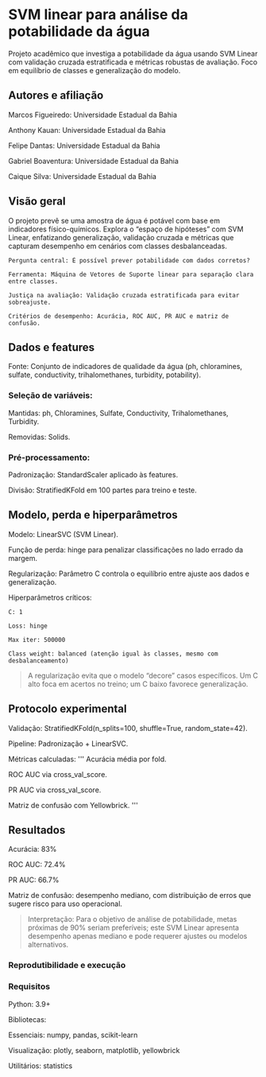 # SVM linear para análise da potabilidade da água
Projeto acadêmico que investiga a potabilidade da água usando SVM Linear com validação cruzada estratificada e métricas robustas de avaliação. Foco em equilíbrio de classes e generalização do modelo.

## Autores e afiliação
Marcos Figueiredo: Universidade Estadual da Bahia

Anthony Kauan: Universidade Estadual da Bahia

Felipe Dantas: Universidade Estadual da Bahia

Gabriel Boaventura: Universidade Estadual da Bahia

Caique Silva: Universidade Estadual da Bahia

## Visão geral
O projeto prevê se uma amostra de água é potável com base em indicadores físico-químicos. Explora o “espaço de hipóteses” com SVM Linear, enfatizando generalização, validação cruzada e métricas que capturam desempenho em cenários com classes desbalanceadas.
```
Pergunta central: É possível prever potabilidade com dados corretos?

Ferramenta: Máquina de Vetores de Suporte linear para separação clara entre classes.

Justiça na avaliação: Validação cruzada estratificada para evitar sobreajuste.

Critérios de desempenho: Acurácia, ROC AUC, PR AUC e matriz de confusão.
```
## Dados e features
Fonte: Conjunto de indicadores de qualidade da água (ph, chloramines, sulfate, conductivity, trihalomethanes, turbidity, potability).

### Seleção de variáveis:

Mantidas: ph, Chloramines, Sulfate, Conductivity, Trihalomethanes, Turbidity.

Removidas: Solids.

### Pré-processamento:

Padronização: StandardScaler aplicado às features.

Divisão: StratifiedKFold em 100 partes para treino e teste.

## Modelo, perda e hiperparâmetros
Modelo: LinearSVC (SVM Linear).

Função de perda: hinge para penalizar classificações no lado errado da margem.

Regularização: Parâmetro C controla o equilíbrio entre ajuste aos dados e generalização.

Hiperparâmetros críticos:
```
C: 1

Loss: hinge

Max iter: 500000

Class weight: balanced (atenção igual às classes, mesmo com desbalanceamento)
```
> A regularização evita que o modelo “decore” casos específicos. Um C alto foca em acertos no treino; um C baixo favorece generalização.

## Protocolo experimental
Validação: StratifiedKFold(n_splits=100, shuffle=True, random_state=42).

Pipeline: Padronização + LinearSVC.

Métricas calculadas:
'''
Acurácia média por fold.

ROC AUC via cross_val_score.

PR AUC via cross_val_score.

Matriz de confusão com Yellowbrick.
'''
## Resultados
Acurácia: 83%

ROC AUC: 72.4%

PR AUC: 66.7%

Matriz de confusão: desempenho mediano, com distribuição de erros que sugere risco para uso operacional.

> Interpretação: Para o objetivo de análise de potabilidade, metas próximas de 90% seriam preferíveis; este SVM Linear apresenta desempenho apenas mediano e pode requerer ajustes ou modelos alternativos.

### Reprodutibilidade e execução
### Requisitos
Python: 3.9+

Bibliotecas:

Essenciais: numpy, pandas, scikit-learn

Visualização: plotly, seaborn, matplotlib, yellowbrick

Utilitários: statistics
